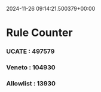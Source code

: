 2024-11-26 09:14:21.500379+00:00
# Rule Counter 
 ### UCATE : 497579

 ### Veneto : 104930

 ### Allowlist : 13930